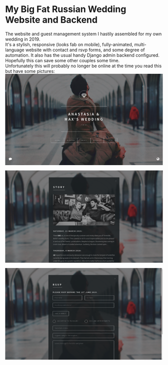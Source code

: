 # My Big Fat Russian Wedding Website and Backend

The website and guest management system I hastily assembled for my own wedding in 2019.
<br />
It's a stylish, responsive (looks fab on mobile), fully-animated, multi-language website with contact and rsvp forms, and some degree of automation. It also has the usual handy Django admin backend configured.
<br />
Hopefully this can save some other couples some time.
<br />
Unfortunately this will probably no longer be online at the time you read this but have some pictures:
<br />
![screenshot1](https://raw.githubusercontent.com/mlbullett/mybigfatrussianwedding/master/screenshots/screenshot1.png)

![screenshot2](https://raw.githubusercontent.com/mlbullett/mybigfatrussianwedding/master/screenshots/screenshot2.png)

![screenshot3](https://raw.githubusercontent.com/mlbullett/mybigfatrussianwedding/master/screenshots/screenshot3.png)
